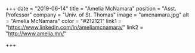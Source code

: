 +++
date = "2019-06-14"
title = "Amelia McNamara"
position = "Asst. Professor"
company = "Univ. of St. Thomas"
image = "amcnamara.jpg"
alt = "Amelia McNamara"
color = "#212121"
link1 = "https://www.linkedin.com/in/ameliamcnamara/"
link2 = "http://www.amelia.mn/"

+++
